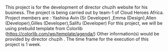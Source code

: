 This project is for the development of director chuzih website for his business.
The project is being carried out by team-1 of Cloud Heroes Africa.
Project members are : Yashina Avin (Sr Developer) ,Emma (Design),Allen (Developer),Gilles (Developer),Salifu (Developer)
For this project, we will be using prebuild template from Colorlib (https://colorlib.com/wp/template/agenda/)
Other information(s) would be provided by director chuzih .
The time frame for the execution of this project is 1 week.

